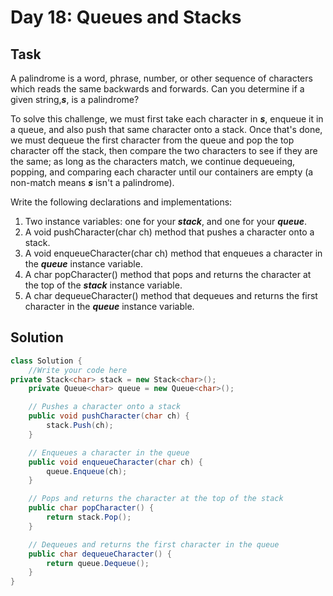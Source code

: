 ﻿# Day 18: Queues and Stacks

## Task

A palindrome is a word, phrase, number, or other sequence of characters which reads the same backwards and forwards. Can you determine if a given string,**_s_**, is a palindrome?

To solve this challenge, we must first take each character in **_s_**, enqueue it in a queue, and also push that same character onto a stack. Once that's done, we must dequeue the first character from the queue and pop the top character off the stack, then compare the two characters to see if they are the same; as long as the characters match, we continue dequeueing, popping, and comparing each character until our containers are empty (a non-match means **_s_** isn't a palindrome).

Write the following declarations and implementations:

1. Two instance variables: one for your **_stack_**, and one for your **_queue_**.
2. A void pushCharacter(char ch) method that pushes a character onto a stack.
3. A void enqueueCharacter(char ch) method that enqueues a character in the **_queue_** instance variable.
4. A char popCharacter() method that pops and returns the character at the top of the **_stack_** instance variable.
5. A char dequeueCharacter() method that dequeues and returns the first character in the **_queue_** instance variable.

## Solution

```csharp
class Solution {
    //Write your code here
private Stack<char> stack = new Stack<char>();
    private Queue<char> queue = new Queue<char>();

    // Pushes a character onto a stack
    public void pushCharacter(char ch) {
        stack.Push(ch);
    }

    // Enqueues a character in the queue
    public void enqueueCharacter(char ch) {
        queue.Enqueue(ch);
    }

    // Pops and returns the character at the top of the stack
    public char popCharacter() {
        return stack.Pop();
    }

    // Dequeues and returns the first character in the queue
    public char dequeueCharacter() {
        return queue.Dequeue();
    }
}
```
